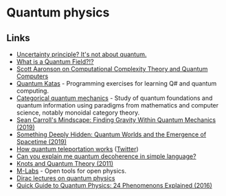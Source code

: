 # Quantum physics

## Links

- [Uncertainty principle? It's not about quantum.](https://www.youtube.com/watch?v=MBnnXbOM5S4)
- [What is a Quantum Field?!?](https://www.youtube.com/watch?v=Y7Ac8zKTD-E)
- [Scott Aaronson on Computational Complexity Theory and Quantum Computers](https://www.youtube.com/watch?v=0jrybODBUpA)
- [Quantum Katas](https://github.com/Microsoft/QuantumKatas#readme) - Programming exercises for learning Q# and quantum computing.
- [Categorical quantum mechanics](https://wiki2.org/en/Categorical_quantum_mechanics) - Study of quantum foundations and quantum information using paradigms from mathematics and computer science, notably monoidal category theory.
- [Sean Carroll's Mindscape: Finding Gravity Within Quantum Mechanics (2019)](https://overcast.fm/+S_7nkatBo)
- [Something Deeply Hidden: Quantum Worlds and the Emergence of Spacetime (2019)](https://www.goodreads.com/book/show/44065062-something-deeply-hidden)
- [How quantum teleportation works](https://quantum.country/teleportation) ([Twitter](https://twitter.com/michael_nielsen/status/1194368423116988416))
- [Can you explain me quantum decoherence in simple language?](https://www.reddit.com/r/askscience/comments/cetdgb/can_you_explain_me_quantum_decoherence_in_simple/)
- [Knots and Quantum Theory (2011)](https://www.ias.edu/ideas/2011/witten-knots-quantum-theory)
- [M-Labs](https://m-labs.hk/) - Open tools for open physics.
- [Dirac lectures on quantum physics](https://www.youtube.com/channel/UCJNLN1Zl4XKBAscTdhSLM1Q/videos)
- [Quick Guide to Quantum Physics: 24 Phenomenons Explained (2016)](https://medium.com/@gabrielp/top-24-quantum-physics-effects-bb49afdee552)
